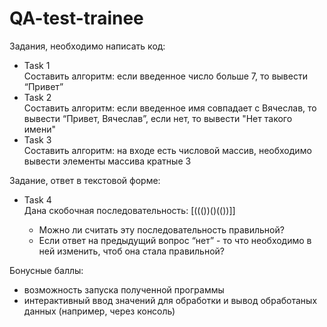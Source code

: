 # QA-test-trainee

Задания, необходимо написать код:
                         
<ul>
<li> Task 1 </li>
Составить алгоритм: если введенное число больше 7, то вывести “Привет”

<li> Task 2 </li>
Составить алгоритм: если введенное имя совпадает с Вячеслав, 
то вывести “Привет, Вячеслав”, если нет, то вывести "Нет такого имени"

<li> Task 3 </li>
Составить алгоритм: на входе есть числовой массив, 
необходимо вывести элементы массива кратные 3
</ul> 

Задание, ответ в текстовой форме:
<ul>
<li> Task 4 </li>
Дана скобочная последовательность: 
[((())()(())]]

- Можно ли считать эту последовательность правильной?
- Если ответ на предыдущий вопрос “нет” - то что необходимо в ней изменить, чтоб она стала правильной?
</ul>

Бонусные баллы:
+ возможность запуска полученной программы
+ интерактивный ввод значений для обработки и вывод обработаных данных
  (например, через консоль)
